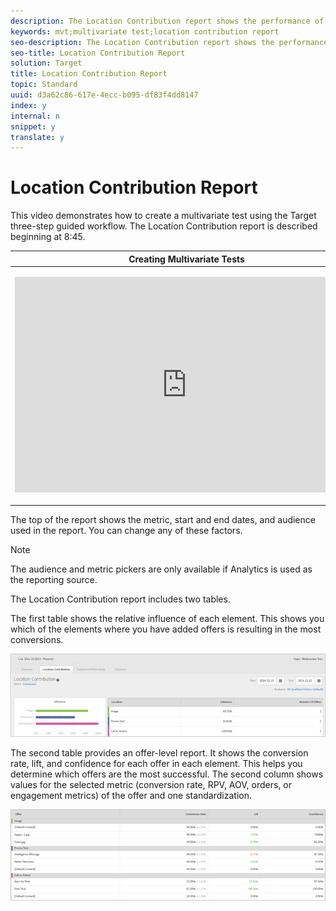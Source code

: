 ```yaml
---
description: The Location Contribution report shows the performance of each element and each offer.
keywords: mvt;multivariate test;location contribution report
seo-description: The Location Contribution report shows the performance of each element and each offer.
seo-title: Location Contribution Report
solution: Target
title: Location Contribution Report
topic: Standard
uuid: d3a62c86-617e-4ecc-b095-df83f4dd8147
index: y
internal: n
snippet: y
translate: y
---
```


# Location Contribution Report

This video demonstrates how to create a multivariate test using the Target three-step guided workflow. The Location Contribution report is described beginning at 8:45. 



<table id="table_C56F4BE9B867463380013C584D97DAD2"> 
 <thead> 
  <tr> 
   <th class="entry" colspan="2"> Creating Multivariate Tests </th> 
   <th colname="col3" class="entry"> 9:25 </th> 
  </tr>
 </thead>
 <tbody> 
  <tr> 
   <td colspan="2"> <p> 
     <div width="550" class="video-iframe"> 
      <iframe src="https://www.youtube.com/embed/X8w5IQqEOow/" frameborder="0" webkitallowfullscreen="true" mozallowfullscreen="true" oallowfullscreen="true" msallowfullscreen="true" allowfullscreen="allowfullscreen" scrolling="no" width="550" height="345">https://www.youtube.com/embed/X8w5IQqEOow/</iframe>
     </div> </p> </td> 
   <td colname="col3"> <p> 
     <ul id="ul_B17C3EFA4B664415AE0159E418FF45C4"> 
      <li id="li_916224D2105348BE93D60015B2F43D4F">Define and design a multivariate test </li> 
      <li id="li_0FED234A3A054DEAB62C4F58BAB47F7F">Create a multivariate test </li> 
     </ul> </p> </td> 
  </tr> 
 </tbody> 
</table>

The top of the report shows the metric, start and end dates, and audience used in the report. You can change any of these factors. 


>[!NOTE]
>
>The audience and metric pickers are only available if Analytics is used as the reporting source.



The Location Contribution report includes two tables. 

The first table shows the relative influence of each element. This shows you which of the elements where you have added offers is resulting in the most conversions. 

![](../../assets/locationcontributiontop.png) 

The second table provides an offer-level report. It shows the conversion rate, lift, and confidence for each offer in each element. This helps you determine which offers are the most successful. The second column shows values for the selected metric (conversion rate, RPV, AOV, orders, or engagement metrics) of the offer and one standardization. 

![](../../assets/locationcontributionbottom.png) 
